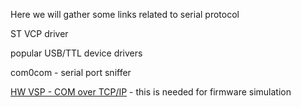Here we will gather some links related to serial protocol

ST VCP driver

popular USB/TTL device drivers

com0com - serial port sniffer

[HW VSP - COM over TCP/IP](http://www.hw-group.com/products/hw_vsp/index_en.html) - this is needed for firmware simulation
